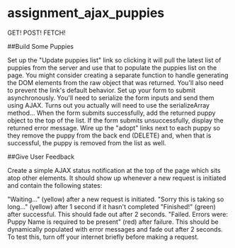 assignment_ajax_puppies
=======================

GET! POST! FETCH!


##Build Some Puppies

Set up the "Update puppies list" link so clicking it will pull the latest list of puppies from the server and use that to populate the puppies list on the page. You might consider creating a separate function to handle generating the DOM elements from the raw object that was returned. You'll also need to prevent the link's default behavior.
Set up your form to submit asynchronously. You'll need to serialize the form inputs and send them using AJAX. Turns out you actually will need to use the serializeArray method...
When the form submits successfully, add the returned puppy object to the top of the list.
If the form submits unsuccessfully, display the returned error message.
Wire up the "adopt" links next to each puppy so they remove the puppy from the back end (DELETE) and, when that is successful, the puppy is removed from the list as well.

##Give User Feedback

Create a simple AJAX status notification at the top of the page which sits atop other elements. It should show up whenever a new request is initiated and contain the following states:

"Waiting..." (yellow) after a new request is initiated.
"Sorry this is taking so long..." (yellow) after 1 second if it hasn't completed
"Finished!" (green) after successful. This should fade out after 2 seconds.
"Failed. Errors were: Puppy Name is required to be present" (red) after failure. This should be dynamically populated with error messages and fade out after 2 seconds.
To test this, turn off your internet briefly before making a request.

